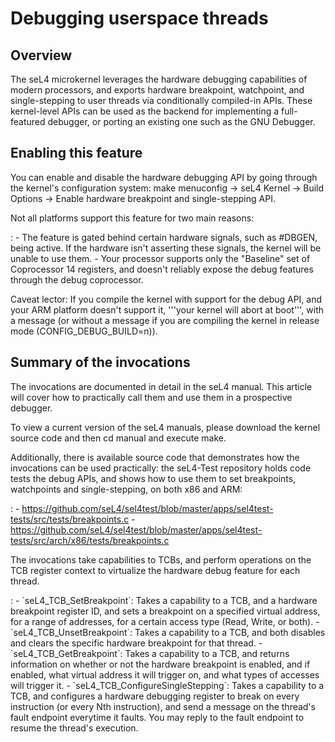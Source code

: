 # Debugging userspace threads

## Overview
 The seL4 microkernel leverages the hardware debugging
capabilities of modern processors, and exports hardware breakpoint,
watchpoint, and single-stepping to user threads via conditionally
compiled-in APIs. These kernel-level APIs can be used as the backend for
implementing a full-featured debugger, or porting an existing one such
as the GNU Debugger.

## Enabling this feature
 You can enable and disable the hardware
debugging API by going through the kernel's configuration system:
make menuconfig -&gt; seL4 Kernel -&gt; Build Options -&gt;
Enable hardware breakpoint and single-stepping API.

Not all platforms support this feature for two main reasons:

:   -   The feature is gated behind certain hardware signals, such as
        \#DBGEN, being active. If the hardware isn't asserting these
        signals, the kernel will be unable to use them.
    -   Your processor supports only the "Baseline" set of Coprocessor
        14 registers, and doesn't reliably expose the debug features
        through the debug coprocessor.

Caveat lector: If you compile the kernel with support for the debug API,
and your ARM platform doesn't support it, '''your kernel will abort at
boot''', with a message (or without a message if you are compiling the
kernel in release mode (CONFIG_DEBUG_BUILD=n)).

## Summary of the invocations
 The invocations are documented in
detail in the seL4 manual. This article will cover how to practically
call them and use them in a prospective debugger.

To view a current version of the seL4 manuals, please download the
kernel source code and then cd manual and execute make.

Additionally, there is available source code that demonstrates how the invocations can be used practically: the seL4-Test repository holds code tests the debug APIs, and shows how to use them to set breakpoints, watchpoints and single-stepping, on both x86 and ARM:

:   -   <https://github.com/seL4/sel4test/blob/master/apps/sel4test-tests/src/tests/breakpoints.c>
    -   <https://github.com/seL4/sel4test/blob/master/apps/sel4test-tests/src/arch/x86/tests/breakpoints.c>

The invocations take capabilities to TCBs, and perform operations on the TCB register context to virtualize the hardware debug feature for each thread.

:   -   \`seL4_TCB_SetBreakpoint\`: Takes a capability to a TCB, and a
        hardware breakpoint register ID, and sets a breakpoint on a
        specified virtual address, for a range of addresses, for a
        certain access type (Read, Write, or both).
    -   \`seL4_TCB_UnsetBreakpoint\`: Takes a capability to a TCB, and
        both disables and clears the specific hardware breakpoint for
        that thread.
    -   \`seL4_TCB_GetBreakpoint\`: Takes a capability to a TCB, and
        returns information on whether or not the hardware breakpoint is
        enabled, and if enabled, what virtual address it will trigger
        on, and what types of accesses will trigger it.
    -   \`seL4_TCB_ConfigureSingleStepping\`: Takes a capability to a
        TCB, and configures a hardware debugging register to break on
        every instruction (or every Nth instruction), and send a message
        on the thread's fault endpoint everytime it faults. You may
        reply to the fault endpoint to resume the thread's execution.


